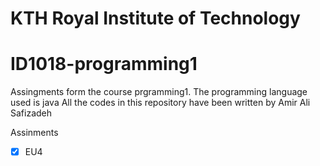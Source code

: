 # KTH Royal Institute of Technology
# ID1018-programming1
Assingments form the course prgramming1. 
The programming language used is java 
All the codes in this repository have been written by Amir Ali Safizadeh 

Assinments 
- [X] EU4
